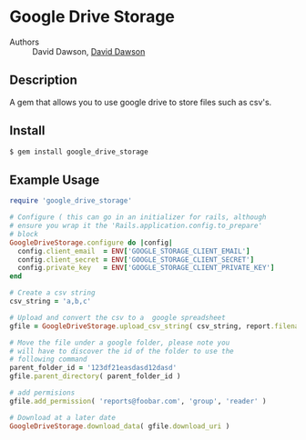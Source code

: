 # Google Drive Storage

<dl>
  <dt>Authors</dt><dd>David Dawson, <a href="mailto:david.dawson@gmail.com">David Dawson</a></dd>
</dl>


## Description

A gem that allows you to use google drive to store files such as csv's.

## Install

```bash
$ gem install google_drive_storage
```

## Example Usage

```ruby
require 'google_drive_storage'

# Configure ( this can go in an initializer for rails, although
# ensure you wrap it the 'Rails.application.config.to_prepare'
# block
GoogleDriveStorage.configure do |config|
  config.client_email  = ENV['GOOGLE_STORAGE_CLIENT_EMAIL']
  config.client_secret = ENV['GOOGLE_STORAGE_CLIENT_SECRET'] 
  config.private_key   = ENV['GOOGLE_STORAGE_CLIENT_PRIVATE_KEY']
end

# Create a csv string
csv_string = 'a,b,c'

# Upload and convert the csv to a  google spreadsheet
gfile = GoogleDriveStorage.upload_csv_string( csv_string, report.filename, true )

# Move the file under a google folder, please note you
# will have to discover the id of the folder to use the 
# following command
parent_folder_id = '123df21easdasd12dasd'
gfile.parent_directory( parent_folder_id )

# add permisions
gfile.add_permission( 'reports@foobar.com', 'group', 'reader' )

# Download at a later date
GoogleDriveStorage.download_data( gfile.download_uri )
```

